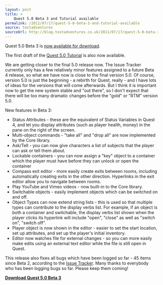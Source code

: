 ```yaml
---
layout: post
title: >
    Quest 5.0 Beta 3 and Tutorial available
permalink: /2011/07/17/quest-5-0-beta-3-and-tutorial-available
source: textadventures
sourceUrl: http://blog.textadventures.co.uk/2011/07/17/quest-5-0-beta-3-and-tutorial-available/
---
```

Quest 5.0 Beta 3 is <a href="http://quest5.net/wiki/Downloads">now available for download</a>.

The first draft of the <a href="http://quest5.net/wiki/Tutorial">Quest 5.0 Tutorial</a> is also now available.

We are getting closer to the final 5.0 release now. The Issue Tracker currently only has a few relatively minor features assigned to a future Beta 4 release, so what we have now is close to the final version 5.0. Of course, version 5.0 is just the beginning - a rebirth for Quest, really - and I have lots of ideas for the versions that will come afterwards. But I think it is important now to get the new system stable and "out there", so I don't expect that there will be too many dramatic changes before the "gold" or "RTM" version 5.0.

New features in Beta 3:
<ul>
	<li>Status Attributes - these are the equivalent of Status Variables in Quest 4, and let you display attributes (such as player health, money) in the pane on the right of the screen.</li>
	<li>Multi-object commands - "take all" and "drop all" are now implemented by the Core library.</li>
	<li>Ask/Tell - you can now give characters a list of subjects that the player can ask or tell them about.</li>
	<li>Lockable containers - you can now assign a "key" object to a container which the player must have before they can unlock or open the container</li>
	<li>Compass exit editor - more easily create exits between rooms, including automatically creating exits in the other direction. Hyperlinks in the exit editor allow you to navigate between rooms.</li>
	<li>Play YouTube and Vimeo videos - now built-in to the Core library.</li>
	<li>Switchable objects - easily implement objects which can be switched on and off.</li>
	<li>Object Types can now extend string lists - this is used so that multiple types can contribute to the display verbs list. For example, if an object is both a container and switchable, the display verbs list shown when the player clicks its hyperlink will include "open", "close" as well as "switch on", "switch off".</li>
	<li>Player object is now shown in the editor - easier to set the start location, set up attributes, and set up the player's initial inventory.</li>
	<li>Editor now watches file for external changes - so you can more easily make edits using an external text editor while the file is still open in Quest.</li>
</ul>
This release also fixes all bugs which have been logged so far - 45 items since Beta 2, according to the <a href="http://quest.codeplex.com/workitem/list/basic">Issue Tracker</a>. Many thanks to everybody who has been logging bugs so far. Please keep them coming!

<strong><a href="http://quest5.net/wiki/Downloads">Download Quest 5.0 Beta 3</a></strong>